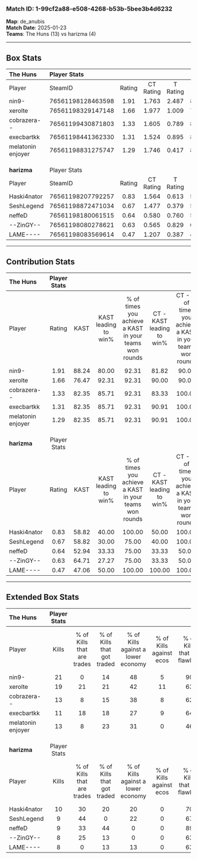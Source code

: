 ### Match ID: 1-99cf2a88-e508-4268-b53b-5bee3b4d6232  
**Map**: de_anubis  
**Match Date**: 2025-01-23  
**Teams**: The Huns (13) vs harizma (4)  

---  

## Box Stats  

| **The Huns**      | Player Stats      |        |           |          |       |       |       |         |        |      |     |
| :- | :- | :-: | :-: | :-: | :-: | :-: | :-: | :-: | :-: | :-: | :-: |
| Player            | SteamID           | Rating | CT Rating | T Rating | KAST  |  ADR  | Kills | Assists | Deaths | K/D  | HS% |
| nin9-             | 76561198128463598 |  1.91  |   1.763   |  2.487   | 88.24 | 114.9 |  21   |    8    |   9    | 2.33 | 47  |
| xerolte           | 76561198329147148 |  1.66  |   1.977   |  1.009   | 76.47 | 95.1  |  19   |    3    |   8    | 2.38 | 36  |
| cobrazera--       | 76561199430871803 |  1.33  |   1.605   |  0.789   | 82.35 | 93.7  |  13   |    4    |   10   | 1.30 | 61  |
| execbartkk        | 76561198441362330 |  1.31  |   1.524   |  0.895   | 82.35 | 96.1  |  11   |   10    |   9    | 1.22 | 36  |
| melatonin enjoyer | 76561198831275747 |  1.29  |   1.746   |  0.417   | 82.35 | 61.3  |  13   |    4    |   8    | 1.63 | 76  |
|                   |                   |        |           |          |       |       |       |         |        |      |     |
|                   |                   |        |           |          |       |       |       |         |        |      |     |
|                   |                   |        |           |          |       |       |       |         |        |      |     |
| **harizma**       | Player Stats      |        |           |          |       |       |       |         |        |      |     |
| Player            | SteamID           | Rating | CT Rating | T Rating | KAST  |  ADR  | Kills | Assists | Deaths | K/D  | HS% |
| Haski4nator       | 76561198207792257 |  0.83  |   1.564   |  0.613   | 58.82 | 85.0  |  10   |    5    |   15   | 0.67 | 70  |
| SeshLegend        | 76561198872471034 |  0.67  |   1.477   |  0.379   | 58.82 | 56.4  |   9   |    2    |   15   | 0.60 | 66  |
| neffeD            | 76561198180061515 |  0.64  |   0.580   |  0.760   | 52.94 | 64.8  |   9   |    0    |   15   | 0.60 | 77  |
| --ZinGY--         | 76561198080278621 |  0.63  |   0.565   |  0.829   | 64.71 | 53.0  |   8   |    3    |   16   | 0.50 | 37  |
| LAME----          | 76561198083569614 |  0.47  |   1.207   |  0.387   | 47.06 | 48.4  |   8   |    1    |   16   | 0.50 | 87  |
---  

## Contribution Stats  

| **The Huns**      | Player Stats |       |                      |                                                        |                           |                                                             |                          |                                                            |
| :- | :-: | :-: | :-: | :-: | :-: | :-: | :-: | :-: |
| Player            |    Rating    | KAST  | KAST leading to win% | % of times you achieve a KAST in your teams won rounds | CT - KAST leading to win% | CT - % of times you achieve a KAST in your teams won rounds | T - KAST leading to win% | T - % of times you achieve a KAST in your teams won rounds |
| nin9-             |     1.91     | 88.24 |        80.00         |                         92.31                          |           81.82           |                            90.00                            |          75.00           |                           100.00                           |
| xerolte           |     1.66     | 76.47 |        92.31         |                         92.31                          |           90.00           |                            90.00                            |          100.00          |                           100.00                           |
| cobrazera--       |     1.33     | 82.35 |        85.71         |                         92.31                          |           83.33           |                           100.00                            |          100.00          |                           66.67                            |
| execbartkk        |     1.31     | 82.35 |        85.71         |                         92.31                          |           90.91           |                           100.00                            |          66.67           |                           66.67                            |
| melatonin enjoyer |     1.29     | 82.35 |        85.71         |                         92.31                          |           90.91           |                           100.00                            |          66.67           |                           66.67                            |
|                   |              |       |                      |                                                        |                           |                                                             |                          |                                                            |
|                   |              |       |                      |                                                        |                           |                                                             |                          |                                                            |
|                   |              |       |                      |                                                        |                           |                                                             |                          |                                                            |
| **harizma**       | Player Stats |       |                      |                                                        |                           |                                                             |                          |                                                            |
| Player            |    Rating    | KAST  | KAST leading to win% | % of times you achieve a KAST in your teams won rounds | CT - KAST leading to win% | CT - % of times you achieve a KAST in your teams won rounds | T - KAST leading to win% | T - % of times you achieve a KAST in your teams won rounds |
| Haski4nator       |     0.83     | 58.82 |        40.00         |                         100.00                         |           50.00           |                           100.00                            |          33.33           |                           100.00                           |
| SeshLegend        |     0.67     | 58.82 |        30.00         |                         75.00                          |           40.00           |                           100.00                            |          20.00           |                           50.00                            |
| neffeD            |     0.64     | 52.94 |        33.33         |                         75.00                          |           33.33           |                            50.00                            |          33.33           |                           100.00                           |
| --ZinGY--         |     0.63     | 64.71 |        27.27         |                         75.00                          |           33.33           |                            50.00                            |          25.00           |                           100.00                           |
| LAME----          |     0.47     | 47.06 |        50.00         |                         100.00                         |          100.00           |                           100.00                            |          33.33           |                           100.00                           |
---  

## Extended Box Stats  

| **The Huns**      | Player Stats |                            |                            |                                    |                         |                              |                                 |        |                             |                                     |                          |                               |                            |
| :- | :-: | :-: | :-: | :-: | :-: | :-: | :-: | :-: | :-: | :-: | :-: | :-: | :-: |
| Player            |    Kills     | % of Kills that are trades | % of Kills that got traded | % of Kills against a lower economy | % of Kills against ecos | % of Kills that are flawless | % of Kills that are close duels | Deaths | % of Deaths that get traded | % of Deaths against a lower economy | % of Deaths against ecos | % of Deaths that are flawless | % of Deaths that are close |
| nin9-             |      21      |             0              |             14             |                 48                 |            5            |              90              |                0                |   9    |             33              |                 33                  |            11            |              67               |             0              |
| xerolte           |      19      |             21             |             21             |                 42                 |           11            |              63              |                5                |   8    |             13              |                 13                  |            0             |              88               |             0              |
| cobrazera--       |      13      |             8              |             15             |                 38                 |            8            |              62              |                8                |   10   |             10              |                 10                  |            0             |              50               |             20             |
| execbartkk        |      11      |             18             |             18             |                 27                 |            9            |              64              |                9                |   9    |             11              |                 44                  |            11            |              78               |             11             |
| melatonin enjoyer |      13      |             8              |             23             |                 31                 |            0            |              46              |                8                |   8    |             25              |                 25                  |            0             |              88               |             0              |
|                   |              |                            |                            |                                    |                         |                              |                                 |        |                             |                                     |                          |                               |                            |
|                   |              |                            |                            |                                    |                         |                              |                                 |        |                             |                                     |                          |                               |                            |
|                   |              |                            |                            |                                    |                         |                              |                                 |        |                             |                                     |                          |                               |                            |
| **harizma**       | Player Stats |                            |                            |                                    |                         |                              |                                 |        |                             |                                     |                          |                               |                            |
| Player            |    Kills     | % of Kills that are trades | % of Kills that got traded | % of Kills against a lower economy | % of Kills against ecos | % of Kills that are flawless | % of Kills that are close duels | Deaths | % of Deaths that get traded | % of Deaths against a lower economy | % of Deaths against ecos | % of Deaths that are flawless | % of Deaths that are close |
| Haski4nator       |      10      |             30             |             20             |                 20                 |            0            |              70              |               10                |   15   |             13              |                  7                  |            0             |              53               |             13             |
| SeshLegend        |      9       |             44             |             0              |                 22                 |            0            |              67              |               11                |   15   |              7              |                  0                  |            0             |              87               |             0              |
| neffeD            |      9       |             33             |             44             |                 0                  |            0            |              89              |                0                |   15   |             13              |                  7                  |            0             |              67               |             7              |
| --ZinGY--         |      8       |             25             |             13             |                 0                  |            0            |              63              |               13                |   16   |             25              |                  6                  |            0             |              56               |             6              |
| LAME----          |      8       |             0              |             13             |                 13                 |            0            |              63              |                0                |   16   |             31              |                  6                  |            0             |              75               |             0              |
